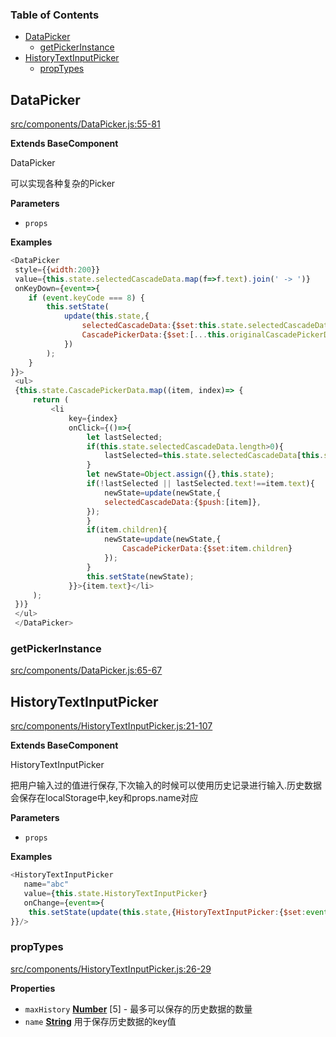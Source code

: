 <!-- Generated by documentation.js. Update this documentation by updating the source code. -->

### Table of Contents

-   [DataPicker](#datapicker)
    -   [getPickerInstance](#getpickerinstance)
-   [HistoryTextInputPicker](#historytextinputpicker)
    -   [propTypes](#proptypes)

## DataPicker

[src/components/DataPicker.js:55-81](https://github.com/m860/react-component-picker/blob/ec31b0b412a900b6f8e4a0868ef6ad7882e46ffb/src/components/DataPicker.js#L55-L81 "Source code on GitHub")

**Extends BaseComponent**

DataPicker

可以实现各种复杂的Picker

**Parameters**

-   `props`  

**Examples**

```javascript
<DataPicker
 style={{width:200}}
 value={this.state.selectedCascadeData.map(f=>f.text).join(' -> ')}
 onKeyDown={event=>{
	if (event.keyCode === 8) {
		this.setState(
			update(this.state,{
				selectedCascadeData:{$set:this.state.selectedCascadeData.slice(0,this.state.selectedCascadeData.length-1)},
				CascadePickerData:{$set:[...this.originalCascadePickerData]}
			})
		);
	}
}}>
 <ul>
 {this.state.CascadePickerData.map((item, index)=> {
	 return (
		 <li
			 key={index}
			 onClick={()=>{
				 let lastSelected;
				 if(this.state.selectedCascadeData.length>0){
					 lastSelected=this.state.selectedCascadeData[this.state.selectedCascadeData.length-1];
				 }
				 let newState=Object.assign({},this.state);
				 if(!lastSelected || lastSelected.text!==item.text){
					 newState=update(newState,{
					 selectedCascadeData:{$push:[item]},
				 });
				 }
				 if(item.children){
					 newState=update(newState,{
						 CascadePickerData:{$set:item.children}
					 });
				 }
				 this.setState(newState);
			 }}>{item.text}</li>
	 );
 })}
 </ul>
 </DataPicker>
```

### getPickerInstance

[src/components/DataPicker.js:65-67](https://github.com/m860/react-component-picker/blob/ec31b0b412a900b6f8e4a0868ef6ad7882e46ffb/src/components/DataPicker.js#L65-L67 "Source code on GitHub")

## HistoryTextInputPicker

[src/components/HistoryTextInputPicker.js:21-107](https://github.com/m860/react-component-picker/blob/ec31b0b412a900b6f8e4a0868ef6ad7882e46ffb/src/components/HistoryTextInputPicker.js#L21-L107 "Source code on GitHub")

**Extends BaseComponent**

HistoryTextInputPicker

把用户输入过的值进行保存,下次输入的时候可以使用历史记录进行输入.历史数据会保存在localStorage中,key和props.name对应

**Parameters**

-   `props`  

**Examples**

```javascript
<HistoryTextInputPicker
   name="abc"
   value={this.state.HistoryTextInputPicker}
   onChange={event=>{
	this.setState(update(this.state,{HistoryTextInputPicker:{$set:event.target.value}}));
}}/>
```

### propTypes

[src/components/HistoryTextInputPicker.js:26-29](https://github.com/m860/react-component-picker/blob/ec31b0b412a900b6f8e4a0868ef6ad7882e46ffb/src/components/HistoryTextInputPicker.js#L26-L29 "Source code on GitHub")

**Properties**

-   `maxHistory` **[Number](https://developer.mozilla.org/en-US/docs/Web/JavaScript/Reference/Global_Objects/Number)** [5] - 最多可以保存的历史数据的数量
-   `name` **[String](https://developer.mozilla.org/en-US/docs/Web/JavaScript/Reference/Global_Objects/String)** 用于保存历史数据的key值

